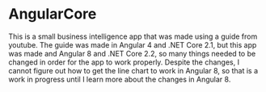 # AngularCore
This is a small business intelligence app that was made using a guide from youtube. The guide was made in Angular 4 and .NET Core 2.1, but this app was made and Angular 8 and .NET Core 2.2, so many things needed to be changed in order for the app to work properly. Despite the changes, I cannot figure out how to get the line chart to work in Angular 8, so that is a work in progress until I learn more about the changes in Angular 8.
